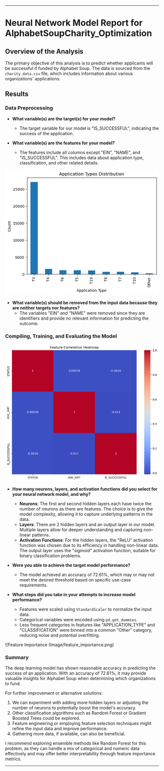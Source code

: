 ---

# Neural Network Model Report for AlphabetSoupCharity_Optimization

## Overview of the Analysis
The primary objective of this analysis is to predict whether applicants will be successful if funded by Alphabet Soup. The data is sourced from the `charity_data.csv` file, which includes information about various organizations' applications.

## Results

### Data Preprocessing

- **What variable(s) are the target(s) for your model?** 
    - The target variable for our model is "IS_SUCCESSFUL", indicating the success of the application.

- **What variable(s) are the features for your model?** 
    - The features include all columns except "EIN", "NAME", and "IS_SUCCESSFUL". This includes data about application type, classification, and other related details.

![Application Types Distribution](Image/application_type_distribution.png)

- **What variable(s) should be removed from the input data because they are neither targets nor features?** 
    - The variables "EIN" and "NAME" were removed since they are identifiers and provide no relevant information for predicting the outcome.

### Compiling, Training, and Evaluating the Model

![Feature Correlation Heatmap](Image/correlation_heatmap.png)

- **How many neurons, layers, and activation functions did you select for your neural network model, and why?** 
    - **Neurons**: The first and second hidden layers each have twice the number of neurons as there are features. The choice is to give the model complexity, allowing it to capture underlying patterns in the data.
    - **Layers**: There are 2 hidden layers and an output layer in our model. Multiple layers allow for deeper understanding and capturing non-linear patterns.
    - **Activation Functions**: For the hidden layers, the "ReLU" activation function was chosen due to its efficiency in handling non-linear data. The output layer uses the "sigmoid" activation function, suitable for binary classification problems.


- **Were you able to achieve the target model performance?** 
    - The model achieved an accuracy of 72.61%, which may or may not meet the desired threshold based on specific use-case requirements.

- **What steps did you take in your attempts to increase model performance?** 
    - Features were scaled using `StandardScaler` to normalize the input data.
    - Categorical variables were encoded using `pd.get_dummies`.
    - Less frequent categories in features like "APPLICATION_TYPE" and "CLASSIFICATION" were binned into a common "Other" category, reducing noise and potential overfitting.

![Feature Importance (Image/feature_importance.png)

### Summary
The deep learning model has shown reasonable accuracy in predicting the success of an application. With an accuracy of 72.61%, it may provide valuable insights for Alphabet Soup when determining which organizations to fund. 

For further improvement or alternative solutions:
1. We can experiment with adding more hidden layers or adjusting the number of neurons to potentially boost the model's accuracy.
2. Other classification algorithms such as Random Forest or Gradient Boosted Trees could be explored.
3. Feature engineering or employing feature selection techniques might refine the input data and improve performance.
4. Gathering more data, if available, can also be beneficial.

I recommend exploring ensemble methods like Random Forest for this problem, as they can handle a mix of categorical and numeric data effectively and may offer better interpretability through feature importance metrics.

---